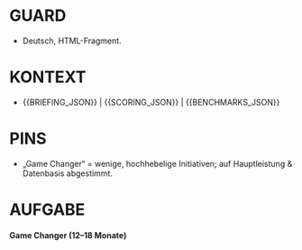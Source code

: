 # GUARD
- Deutsch, HTML-Fragment.

# KONTEXT
- {{BRIEFING_JSON}} | {{SCORING_JSON}} | {{BENCHMARKS_JSON}}

# PINS
- „Game Changer“ = wenige, hochhebelige Initiativen; auf Hauptleistung & Datenbasis abgestimmt.

# AUFGABE
<h4>Game Changer (12–18 Monate)</h4>
<ul>
  <!-- 3–5 Punkte; je Punkt: Idee, betroffene Kennzahl, grobe Proof-Kriterien. -->
</ul>
